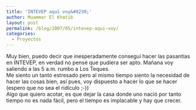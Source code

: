 ```yaml
---
title: 'INTEVEP aquí voy&#8230;'
author: Muammar El Khatib
layout: post
permalink: /blog/2007/05/intevep-aqui-voy/
categories:
  - Proyectos
---
```

Muy bien, puedo decir que inesperadamente conseguí hacer las pasantías en INTEVEP, en verdad no pensé que pudiera ser apto. Mañana voy saliendo a las 5 a.m. rumbo a Los Teques.  
Me siento un tanto estresado pero al mismo tiempo siento la necesidad de hacer las cosas bien, así pues, voy dispuesto a hacer lo que se hacer (espero que no sea el ridículo ;-))  
Algo que quiero acotar, es que dejar la casa donde uno nació por tanto tiempo no es nada fácil, pero el tiempo es implacable y hay que crecer.